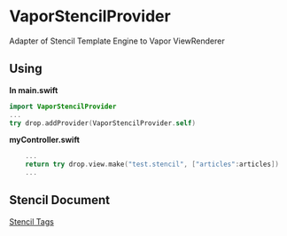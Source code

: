 # VaporStencilProvider
Adapter of Stencil Template Engine to Vapor ViewRenderer


## Using 

 **In main.swift**
```swift
import VaporStencilProvider
...
try drop.addProvider(VaporStencilProvider.self)

```

**myController.swift**

```swift
    ...
    return try drop.view.make("test.stencil", ["articles":articles])
    ...
```


## Stencil Document

[Stencil Tags](https://stencil.fuller.li/en/latest/builtins.html#built-in-tags)